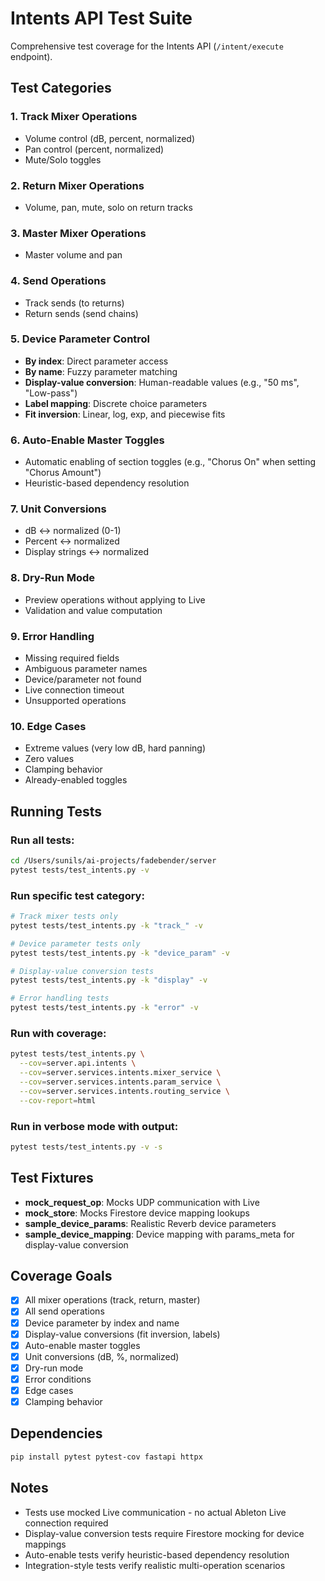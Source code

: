 # Intents API Test Suite

Comprehensive test coverage for the Intents API (`/intent/execute` endpoint).

## Test Categories

### 1. Track Mixer Operations
- Volume control (dB, percent, normalized)
- Pan control (percent, normalized)
- Mute/Solo toggles

### 2. Return Mixer Operations
- Volume, pan, mute, solo on return tracks

### 3. Master Mixer Operations
- Master volume and pan

### 4. Send Operations
- Track sends (to returns)
- Return sends (send chains)

### 5. Device Parameter Control
- **By index**: Direct parameter access
- **By name**: Fuzzy parameter matching
- **Display-value conversion**: Human-readable values (e.g., "50 ms", "Low-pass")
- **Label mapping**: Discrete choice parameters
- **Fit inversion**: Linear, log, exp, and piecewise fits

### 6. Auto-Enable Master Toggles
- Automatic enabling of section toggles (e.g., "Chorus On" when setting "Chorus Amount")
- Heuristic-based dependency resolution

### 7. Unit Conversions
- dB ↔ normalized (0-1)
- Percent ↔ normalized
- Display strings ↔ normalized

### 8. Dry-Run Mode
- Preview operations without applying to Live
- Validation and value computation

### 9. Error Handling
- Missing required fields
- Ambiguous parameter names
- Device/parameter not found
- Live connection timeout
- Unsupported operations

### 10. Edge Cases
- Extreme values (very low dB, hard panning)
- Zero values
- Clamping behavior
- Already-enabled toggles

## Running Tests

### Run all tests:
```bash
cd /Users/sunils/ai-projects/fadebender/server
pytest tests/test_intents.py -v
```

### Run specific test category:
```bash
# Track mixer tests only
pytest tests/test_intents.py -k "track_" -v

# Device parameter tests only
pytest tests/test_intents.py -k "device_param" -v

# Display-value conversion tests
pytest tests/test_intents.py -k "display" -v

# Error handling tests
pytest tests/test_intents.py -k "error" -v
```

### Run with coverage:
```bash
pytest tests/test_intents.py \
  --cov=server.api.intents \
  --cov=server.services.intents.mixer_service \
  --cov=server.services.intents.param_service \
  --cov=server.services.intents.routing_service \
  --cov-report=html
```

### Run in verbose mode with output:
```bash
pytest tests/test_intents.py -v -s
```

## Test Fixtures

- **mock_request_op**: Mocks UDP communication with Live
- **mock_store**: Mocks Firestore device mapping lookups
- **sample_device_params**: Realistic Reverb device parameters
- **sample_device_mapping**: Device mapping with params_meta for display-value conversion

## Coverage Goals

- [x] All mixer operations (track, return, master)
- [x] All send operations
- [x] Device parameter by index and name
- [x] Display-value conversions (fit inversion, labels)
- [x] Auto-enable master toggles
- [x] Unit conversions (dB, %, normalized)
- [x] Dry-run mode
- [x] Error conditions
- [x] Edge cases
- [x] Clamping behavior

## Dependencies

```bash
pip install pytest pytest-cov fastapi httpx
```

## Notes

- Tests use mocked Live communication - no actual Ableton Live connection required
- Display-value conversion tests require Firestore mocking for device mappings
- Auto-enable tests verify heuristic-based dependency resolution
- Integration-style tests verify realistic multi-operation scenarios
